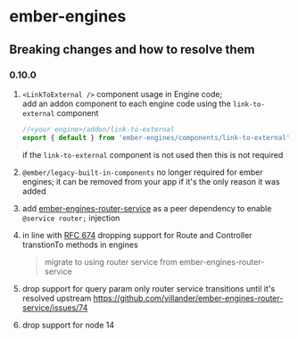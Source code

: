 # ember-engines

## Breaking changes and how to resolve them

### 0.10.0

1. `<LinkToExternal />` component usage in Engine code;  
    add an addon component to each engine code using the `link-to-external` component
     ```js
     //<your engine>/addon/link-to-external
     export { default } from 'ember-engines/components/link-to-external';
     ```
    if the `link-to-external` component is not used then this is not required

2. `@ember/legacy-built-in-components` no longer required for ember engines; it can be removed from your app if it's the only reason it was added

3. add [ember-engines-router-service](https://github.com/villander/ember-engines-router-service) as a peer dependency to enable `@service router;` injection

4. in line with [RFC 674](https://rfcs.emberjs.com/id/0674-deprecate-transition-methods-of-controller-and-route/) dropping support for Route and Controller transtionTo methods in engines
    > migrate to using router service from ember-engines-router-service

5. drop support for query param only router service transitions until it's resolved upstream https://github.com/villander/ember-engines-router-service/issues/74

6. drop support for node 14

